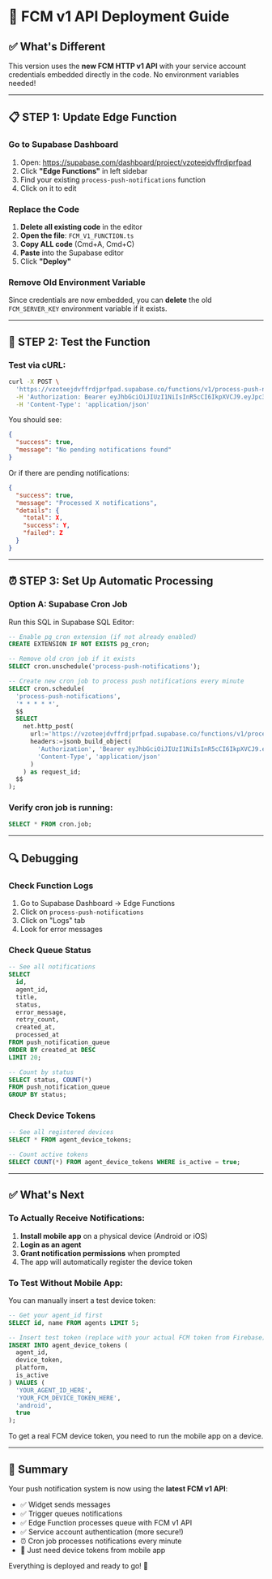 # 🚀 FCM v1 API Deployment Guide

## ✅ What's Different

This version uses the **new FCM HTTP v1 API** with your service account credentials embedded directly in the code. No environment variables needed!

---

## 📋 STEP 1: Update Edge Function

### Go to Supabase Dashboard
1. Open: https://supabase.com/dashboard/project/vzoteejdvffrdjprfpad
2. Click **"Edge Functions"** in left sidebar
3. Find your existing `process-push-notifications` function
4. Click on it to edit

### Replace the Code
1. **Delete all existing code** in the editor
2. **Open the file**: `FCM_V1_FUNCTION.ts`
3. **Copy ALL code** (Cmd+A, Cmd+C)
4. **Paste** into the Supabase editor
5. Click **"Deploy"**

### Remove Old Environment Variable
Since credentials are now embedded, you can **delete** the old `FCM_SERVER_KEY` environment variable if it exists.

---

## 🧪 STEP 2: Test the Function

### Test via cURL:
```bash
curl -X POST \
  'https://vzoteejdvffrdjprfpad.supabase.co/functions/v1/process-push-notifications' \
  -H 'Authorization: Bearer eyJhbGciOiJIUzI1NiIsInR5cCI6IkpXVCJ9.eyJpc3MiOiJzdXBhYmFzZSIsInJlZiI6InZ6b3RlZWpkdmZmcmRqcHJmcGFkIiwicm9sZSI6ImFub24iLCJpYXQiOjE3NTg0NDg2NjMsImV4cCI6MjA3NDAyNDY2M30.OnExGM-A8Wmm-iNVHMjwFsS0iyNZjZuZXrzPRy5GqTw' \
  -H 'Content-Type': 'application/json'
```

You should see:
```json
{
  "success": true,
  "message": "No pending notifications found"
}
```

Or if there are pending notifications:
```json
{
  "success": true,
  "message": "Processed X notifications",
  "details": {
    "total": X,
    "success": Y,
    "failed": Z
  }
}
```

---

## ⏰ STEP 3: Set Up Automatic Processing

### Option A: Supabase Cron Job
Run this SQL in Supabase SQL Editor:

```sql
-- Enable pg_cron extension (if not already enabled)
CREATE EXTENSION IF NOT EXISTS pg_cron;

-- Remove old cron job if it exists
SELECT cron.unschedule('process-push-notifications');

-- Create new cron job to process push notifications every minute
SELECT cron.schedule(
  'process-push-notifications',
  '* * * * *',
  $$
  SELECT
    net.http_post(
      url:='https://vzoteejdvffrdjprfpad.supabase.co/functions/v1/process-push-notifications',
      headers:=jsonb_build_object(
        'Authorization', 'Bearer eyJhbGciOiJIUzI1NiIsInR5cCI6IkpXVCJ9.eyJpc3MiOiJzdXBhYmFzZSIsInJlZiI6InZ6b3RlZWpkdmZmcmRqcHJmcGFkIiwicm9sZSI6InNlcnZpY2Vfcm9sZSIsImlhdCI6MTc1ODQ0ODY2MywiZXhwIjoyMDc0MDI0NjYzfQ.iEwq34iR8Xa633Hoo_wqNXd8mKwGQ7qE8jP5L9WxsGc',
        'Content-Type', 'application/json'
      )
    ) as request_id;
  $$
);
```

### Verify cron job is running:
```sql
SELECT * FROM cron.job;
```

---

## 🔍 Debugging

### Check Function Logs
1. Go to Supabase Dashboard → Edge Functions
2. Click on `process-push-notifications`
3. Click on "Logs" tab
4. Look for error messages

### Check Queue Status
```sql
-- See all notifications
SELECT 
  id,
  agent_id,
  title,
  status,
  error_message,
  retry_count,
  created_at,
  processed_at
FROM push_notification_queue 
ORDER BY created_at DESC 
LIMIT 20;

-- Count by status
SELECT status, COUNT(*) 
FROM push_notification_queue 
GROUP BY status;
```

### Check Device Tokens
```sql
-- See all registered devices
SELECT * FROM agent_device_tokens;

-- Count active tokens
SELECT COUNT(*) FROM agent_device_tokens WHERE is_active = true;
```

---

## ✅ What's Next

### To Actually Receive Notifications:

1. **Install mobile app** on a physical device (Android or iOS)
2. **Login as an agent**
3. **Grant notification permissions** when prompted
4. The app will automatically register the device token

### To Test Without Mobile App:

You can manually insert a test device token:
```sql
-- Get your agent_id first
SELECT id, name FROM agents LIMIT 5;

-- Insert test token (replace with your actual FCM token from Firebase)
INSERT INTO agent_device_tokens (
  agent_id,
  device_token,
  platform,
  is_active
) VALUES (
  'YOUR_AGENT_ID_HERE',
  'YOUR_FCM_DEVICE_TOKEN_HERE',
  'android',
  true
);
```

To get a real FCM device token, you need to run the mobile app on a device.

---

## 🎉 Summary

Your push notification system is now using the **latest FCM v1 API**:

- ✅ Widget sends messages
- ✅ Trigger queues notifications  
- ✅ Edge Function processes queue with FCM v1 API
- ✅ Service account authentication (more secure!)
- ⏰ Cron job processes notifications every minute
- 📱 Just need device tokens from mobile app

Everything is deployed and ready to go! 🚀


